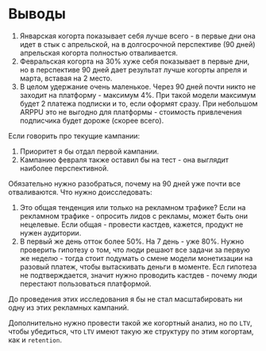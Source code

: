 # Выводы

1. Январская когорта показывает себя лучше всего - в первые дни она идет в стык с апрельской, на в долгосрочной перспективе (90 дней) апрельская когорта полностью отваливается. 
2. Февральская когорта на 30% хуже себя показывает в первые дни, но в перспективе 90 дней дает результат лучше когорты апреля и марта, вставая на 2 место. 
3. В целом удержание очень маленькое. Через 90 дней почти никто не заходит на платформу - максимум 4%. При такой модели максимум будет 2 платежа подписки и то, если оформят сразу. При небольшом ARPPU это не выгодно для платформы - стоимость привлечения подписчика будет дороже (скорее всего). 

Если говорить про текущие кампании: 

1. Приоритет я бы отдал первой кампании. 
2. Кампанию февраля также оставил бы на тест - она выглядит наиболее перспективной. 

Обязательно нужно разобраться, почему на 90 дней уже почти все отваливаются. Что нужно доисследовать: 

1. Это общая тенденция или только на рекламном трафике? Если на рекламном трафике - опросить лидов с рекламы, может быть они нецелевые. Если общая - провести кастдев, кажется, продукт не нужен аудитории. 
2. В первый же день отток более 50%. На 7 день - уже 80%. Нужно проверить гипотезу о том, что люди решают все задачи за первую же неделю - тогда стоит подумать о смене модели монетизации на разовый платеж, чтобы вытаскивать деньги в моменте. Есл гипотеза не подтверждается, значит нужно проводить кастдев - почему люди перестают пользоваться платформой.

До проведения этих исследования я бы не стал масштабировать ни одну из этих рекламных кампаний. 

Дополнительно нужно провести такой же когортный анализ, но по `LTV`, чтобы убедиться, что `LTV` имеют такую же структуру по этим когортам, как и `retention`.